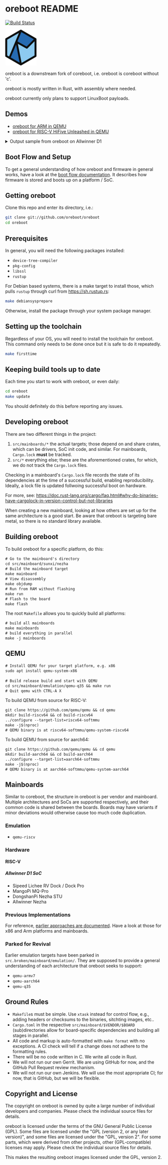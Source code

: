 # oreboot README

[![Build Status](https://github.com/oreboot/oreboot/actions/workflows/build.yml/badge.svg)](https://github.com/oreboot/oreboot/actions/workflows/build.yml)

![oreboot logo](Documentation/img/logo-small.png)

oreboot is a downstream fork of coreboot, i.e. oreboot is coreboot without 'c'.

oreboot is mostly written in Rust, with assembly where needed.

oreboot currently only plans to support LinuxBoot payloads.

## Demos

- [oreboot for ARM in QEMU](https://asciinema.org/a/Ne4Fwa4Wpt95dorEoVnHwiEkP)
- [oreboot for RISC-V HiFive Unleashed in QEMU](https://asciinema.org/a/XnWkMWTABuajsbGPMMTefjuZ2)

<details>
  <summary>Output sample from oreboot on Allwinner D1</summary>

```
oreboot 🦀
v 13
cpu_pll fa001000
cpu_axi 5000100
cpu_axi 5000100
peri0_ctrl was: f8216300
peri0_ctrl lock en
peri0_ctrl PLLs
peri0_ctrl set: f8216300
DDR3@792MHz
test OK
512M 🐏
NOR flash: c2/2018
load 00018000 bytes to 40000000: ➡️.
load 00fc0000 bytes to 44000000: ➡️➡️➡️➡️➡️➡️➡️➡️➡️➡️➡️➡️➡️➡️➡️➡️.
load 00010000 bytes to 41a00000: ➡️.
{ɕ serial uart0 initialized
RISC-V vendor 5b7 arch 0 imp 0
==== platform CSRs ====
   MXSTATUS  c0408000
   MHCR      00000109
   MCOR      00000002
   MHINT     00004000
see C906 manual p581 ff
=======================
Set up extension CSRs
==== platform CSRs ====
   MXSTATUS  c0638000
   MHCR      0000017f
   MCOR      00000003
   MHINT     0000610c
see C906 manual p581 ff
=======================
timer init
reset init
ipi init
RustSBI version 0.3.1
.______       __    __      _______.___________.  _______..______   __
|   _  \     |  |  |  |    /       |           | /       ||   _  \ |  |
|  |_)  |    |  |  |  |   |   (----`---|  |----`|   (----`|  |_)  ||  |
|      /     |  |  |  |    \   \       |  |      \   \    |   _  < |  |
|  |\  \----.|  `--'  |.----)   |      |  |  .----)   |   |  |_)  ||  |
| _| `._____| \______/ |_______/       |__|  |_______/    |______/ |__|
Platform Name: T-HEAD Xuantie Platform
Implementation: oreboot version 0.1.0
[rustsbi] misa: RV64ACDFIMSUVX
[rustsbi] mideleg: ssoftstimersext (0x222)
[rustsbi] medeleg: imaialmalasmasauecallipagelpagespage(0xb1f3)
[rustsbi] mie: msoft ssoft mtimer stimer mext sext (00000aaa)
PMP0     0x0 - 0x40000000 (A,R,W,X)
PMP1     0x40000000 - 0x40200000 (A,R)
PMP2     0x40200000 - 0x80000000 (A,R,W,X)
PMP3     0x80000000 - 0x80200000 (A,R)
PMP4     0x80200000 - 0xfffff800 (A,R,W,X)
PMP8     0x0 - 0x0 (A,R,W,X)
DTB looks fine, yay!
Decompress 12375521 bytes from 0x44000004 to 0x40200000, reserved 25165824 bytes
Success, decompressed 21910144 bytes :)
Payload looks like Linux Image, yay!
DTB still fine, yay!
Handing over to SBI, will continue at 0x40200000
enter supervisor at 40200000 with DTB from 41a00000
...
[    0.000000] OF: fdt: Ignoring memory range 0x40000000 - 0x40200000
[    0.000000] Machine model: Sipeed Lichee RV Dock
[    0.000000] earlycon: sbi0 at I/O port 0x0 (options '')
[    0.000000] printk: bootconsole [sbi0] enabled
[    0.000000] Zone ranges:
[    0.000000]   DMA32    [mem 0x0000000040200000-0x000000005fffffff]
[    0.000000]   Normal   empty
[    0.000000] Movable zone start for each node
[    0.000000] Early memory node ranges
[    0.000000]   node   0: [mem 0x0000000040200000-0x000000005fffffff]
[    0.000000] Initmem setup node 0 [mem 0x0000000040200000-0x000000005fffffff]
[    0.000000] riscv: SBI specification v1.0 detected
[    0.000000] riscv: SBI implementation ID=0x4 Version=0x301
[    0.000000] riscv: SBI TIME extension detected
[    0.000000] riscv: SBI IPI extension detected
[    0.000000] riscv: SBI SRST extension detected
[    0.000000] riscv: base ISA extensions acdfim
[    0.000000] riscv: ELF capabilities acdfim
[    0.000000] percpu: Embedded 17 pages/cpu s31912 r8192 d29528 u69632
[    0.000000] Built 1 zonelists, mobility grouping on.  Total pages: 128520
[    0.000000] Kernel command line: console=tty0 console=ttyS0,115200 loglevel=7 earlycon=sbi
```

</details>

## Boot Flow and Setup

To get a general understanding of how oreboot and firmware in general works,
have a look at the [boot flow documentation](Documentation/boot-flow.md). It
describes how firmware is stored and boots up on a platform / SoC.

## Getting oreboot

Clone this repo and enter its directory, i.e.:

```sh
git clone git://github.com/oreboot/oreboot
cd oreboot
```

## Prerequisites

In general, you will need the following packages installed:

- `device-tree-compiler`
- `pkg-config`
- `libssl`
- `rustup`

For Debian based systems, there is a make target to install those, which pulls
`rustup` through curl from https://sh.rustup.rs:

```sh
make debiansysprepare
```

Otherwise, install the package through your system package manager.

## Setting up the toolchain

Regardless of your OS, you will need to install the toolchain for oreboot.
This command only needs to be done once but it is safe to do it repeatedly.

```sh
make firsttime
```

## Keeping build tools up to date

Each time you start to work with oreboot, or even daily:

```sh
cd oreboot
make update
```

You should definitely do this before reporting any issues.

## Developing oreboot

There are two different things in the project:

1. `src/mainboards/*` the actual targets; those depend on and share crates, which
   can be drivers, SoC init code, and similar. For mainboards, `Cargo.lock`
   **must** be tracked.
2. `src/*` everything else; these are the aforementioned crates, for which, we
   do not track the `Cargo.lock` files.

Checking in a mainboard's `Cargo.lock` file records the state of its dependencies
at the time of a successful build, enabling reproducibility. Ideally, a lock file
is updated follwoing successful boot on hardware.

For more, see: https://doc.rust-lang.org/cargo/faq.html#why-do-binaries-have-cargolock-in-version-control-but-not-libraries

When creating a new mainboard, looking at how others are set up for the same
architecture is a good start. Be aware that oreboot is targeting bare metal, so
there is no standard library available.

## Building oreboot

To build oreboot for a specific platform, do this:

```
# Go to the mainboard's directory
cd src/mainboard/sunxi/nezha
# Build the mainboard target
make mainboard
# View disassembly
make objdump
# Run from RAM without flashing
make run
# Flash to the board
make flash
```

The root `Makefile` allows you to quickly build all platforms:

```
# build all mainboards
make mainboards
# build everything in parallel
make -j mainboards
```

## QEMU

```
# Install QEMU for your target platform, e.g. x86
sudo apt install qemu-system-x86

# Build release build and start with QEMU
cd src/mainboard/emulation/qemu-q35 && make run
# Quit qemu with CTRL-A X
```

To build QEMU from source for RISC-V:

```
git clone https://github.com/qemu/qemu && cd qemu
mkdir build-riscv64 && cd build-riscv64
../configure --target-list=riscv64-softmmu
make -j$(nproc)
# QEMU binary is at riscv64-softmmu/qemu-system-riscv64
```

To build QEMU from source for aarch64:

```
git clone https://github.com/qemu/qemu && cd qemu
mkdir build-aarch64 && cd build-aarch64
../configure --target-list=aarch64-softmmu
make -j$(nproc)
# QEMU binary is at aarch64-softmmu/qemu-system-aarch64
```

## Mainboards

Similar to coreboot, the structure in oreboot is per vendor and mainboard.
Multiple architectures and SoCs are supported respectively, and their common
code is shared between the boards. Boards may have variants if minor deviations
would otherwise cause too much code duplication.

### Emulation

- `qemu-riscv`

### Hardware

#### RISC-V

##### Allwinner D1 SoC

- Sipeed Lichee RV Dock / Dock Pro
- MangoPi MQ-Pro
- DongshanPi Nezha STU
- Allwinner Nezha

### Previous Implementations

For reference, [earlier approaches are documented](graveyard.md). Have a look at
those for x86 and Arm platforms and mainboards.

### Parked for Revival

Earlier emulation targets have been parked in `src.broken/mainboard/emulation/`.
They are supposed to provide a general understanding of each architecture that
oreboot seeks to support:

- `qemu-armv7`
- `qemu-aarch64`
- `qemu-q35`

## Ground Rules

- `Makefile`s must be simple. Use `xtask` instead for control flow, e.g., adding
  headers or checksums to the binaries, sitchting images, etc..
- `Cargo.toml` in the respective `src/mainboard/$VENDOR/$BOARD` (sub)directories
  allow for board-specific dependencies and building all stages in parallel.
- All code and markup is auto-formatted with `make format` with no exceptions.
  A CI check will tell if a change does not adhere to the formatting rules.
- There will be no code written in C. We write all code in Rust.
- We will not run our own Gerrit. We are using GitHub for now, and the GitHub
  Pull Request review mechanism.
- We will not run our own Jenkins. We will use the most appropriate CI; for
  now, that is GitHub, but we will be flexible.

## Copyright and License

The copyright on oreboot is owned by quite a large number of individual
developers and companies. Please check the individual source files for details.

oreboot is licensed under the terms of the GNU General Public License (GPL).
Some files are licensed under the "GPL (version 2, or any later version)",
and some files are licensed under the "GPL, version 2". For some parts, which
were derived from other projects, other (GPL-compatible) licenses may apply.
Please check the individual source files for details.

This makes the resulting oreboot images licensed under the GPL, version 2.
